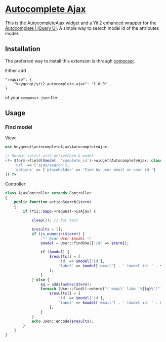 [Autocomplete Ajax](http://keygenqt.com/work/yii2-autocomplete-ajax)
===================

This is the AutocompleteAjax widget and a Yii 2 enhanced wrapper for the [Autocomplete | jQuery UI](https://jqueryui.com/autocomplete/). A simple way to search model id of the attributes model.

## Installation

The preferred way to install this extension is through [composer](http://getcomposer.org/download/).

Either add

```
"require": {
    "keygenqt/yii2-autocomplete-ajax": "1.0.0"
}
```

of your `composer.json` file.

## Usage

### Find model

View:

```php
use keygenqt\autocompleteAjax\AutocompleteAjax;

// Normal select with ActiveForm & model
<?= $form->field($model, 'complete_id')->widget(AutocompleteAjax::class, [
    'url' => ['ajax/search'],
    'options' => ['placeholder' => 'Find by user email or user id.']
]) ?>
```

Controller:

```php
class AjaxController extends Controller
{
    public function actionSearch($term)
    {
        if (Yii::$app->request->isAjax) {

            sleep(2); // for test

            $results = [];
            if (is_numeric($term)) {
                /** @var User $model */
                $model = User::findOne(['id' => $term]);

                if ($model) {
                    $results[] = [
                        'id' => $model['id'],
                        'label' => $model['email'] . ' (model id: ' . $model['id'] . ')',
                    ];
                }
            } else {
                $q = addslashes($term);
                foreach (User::find()->where("(`email` like '%{$q}%')")->all() as $model) {
                    $results[] = [
                        'id' => $model['id'],
                        'label' => $model['email'] . ' (model id: ' . $model['id'] . ')',
                    ];
                }
            }
            echo Json::encode($results);
        }
    }
}
```